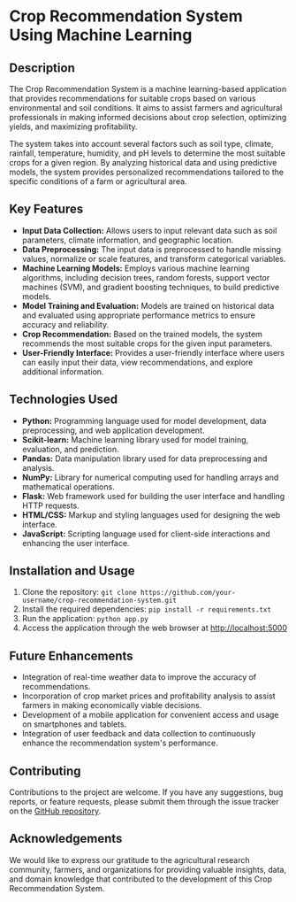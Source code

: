 # Crop Recommendation System Using Machine Learning

## Description
The Crop Recommendation System is a machine learning-based application that provides recommendations for suitable crops based on various environmental and soil conditions. It aims to assist farmers and agricultural professionals in making informed decisions about crop selection, optimizing yields, and maximizing profitability.

The system takes into account several factors such as soil type, climate, rainfall, temperature, humidity, and pH levels to determine the most suitable crops for a given region. By analyzing historical data and using predictive models, the system provides personalized recommendations tailored to the specific conditions of a farm or agricultural area.

## Key Features
- **Input Data Collection:** Allows users to input relevant data such as soil parameters, climate information, and geographic location.
- **Data Preprocessing:** The input data is preprocessed to handle missing values, normalize or scale features, and transform categorical variables.
- **Machine Learning Models:** Employs various machine learning algorithms, including decision trees, random forests, support vector machines (SVM), and gradient boosting techniques, to build predictive models.
- **Model Training and Evaluation:** Models are trained on historical data and evaluated using appropriate performance metrics to ensure accuracy and reliability.
- **Crop Recommendation:** Based on the trained models, the system recommends the most suitable crops for the given input parameters.
- **User-Friendly Interface:** Provides a user-friendly interface where users can easily input their data, view recommendations, and explore additional information.

## Technologies Used
- **Python:** Programming language used for model development, data preprocessing, and web application development.
- **Scikit-learn:** Machine learning library used for model training, evaluation, and prediction.
- **Pandas:** Data manipulation library used for data preprocessing and analysis.
- **NumPy:** Library for numerical computing used for handling arrays and mathematical operations.
- **Flask:** Web framework used for building the user interface and handling HTTP requests.
- **HTML/CSS:** Markup and styling languages used for designing the web interface.
- **JavaScript:** Scripting language used for client-side interactions and enhancing the user interface.

## Installation and Usage
1. Clone the repository: `git clone https://github.com/your-username/crop-recommendation-system.git`
2. Install the required dependencies: `pip install -r requirements.txt`
3. Run the application: `python app.py`
4. Access the application through the web browser at [http://localhost:5000](http://localhost:5000)

## Future Enhancements
- Integration of real-time weather data to improve the accuracy of recommendations.
- Incorporation of crop market prices and profitability analysis to assist farmers in making economically viable decisions.
- Development of a mobile application for convenient access and usage on smartphones and tablets.
- Integration of user feedback and data collection to continuously enhance the recommendation system's performance.

## Contributing
Contributions to the project are welcome. If you have any suggestions, bug reports, or feature requests, please submit them through the issue tracker on the [GitHub repository](https://github.com/your-username/crop-recommendation-system/issues).

## Acknowledgements
We would like to express our gratitude to the agricultural research community, farmers, and organizations for providing valuable insights, data, and domain knowledge that contributed to the development of this Crop Recommendation System.
